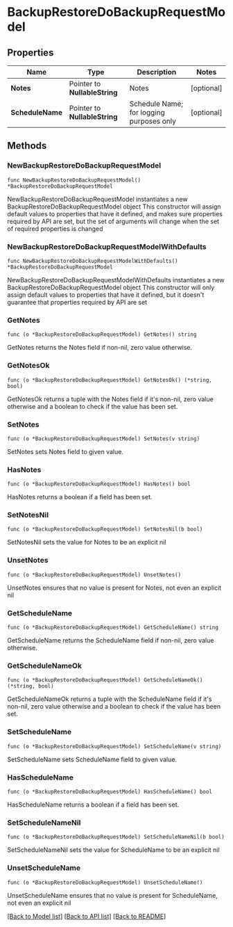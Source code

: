 # BackupRestoreDoBackupRequestModel

## Properties

Name | Type | Description | Notes
------------ | ------------- | ------------- | -------------
**Notes** | Pointer to **NullableString** | Notes              | [optional] 
**ScheduleName** | Pointer to **NullableString** | Schedule Name; for logging purposes only | [optional] 

## Methods

### NewBackupRestoreDoBackupRequestModel

`func NewBackupRestoreDoBackupRequestModel() *BackupRestoreDoBackupRequestModel`

NewBackupRestoreDoBackupRequestModel instantiates a new BackupRestoreDoBackupRequestModel object
This constructor will assign default values to properties that have it defined,
and makes sure properties required by API are set, but the set of arguments
will change when the set of required properties is changed

### NewBackupRestoreDoBackupRequestModelWithDefaults

`func NewBackupRestoreDoBackupRequestModelWithDefaults() *BackupRestoreDoBackupRequestModel`

NewBackupRestoreDoBackupRequestModelWithDefaults instantiates a new BackupRestoreDoBackupRequestModel object
This constructor will only assign default values to properties that have it defined,
but it doesn't guarantee that properties required by API are set

### GetNotes

`func (o *BackupRestoreDoBackupRequestModel) GetNotes() string`

GetNotes returns the Notes field if non-nil, zero value otherwise.

### GetNotesOk

`func (o *BackupRestoreDoBackupRequestModel) GetNotesOk() (*string, bool)`

GetNotesOk returns a tuple with the Notes field if it's non-nil, zero value otherwise
and a boolean to check if the value has been set.

### SetNotes

`func (o *BackupRestoreDoBackupRequestModel) SetNotes(v string)`

SetNotes sets Notes field to given value.

### HasNotes

`func (o *BackupRestoreDoBackupRequestModel) HasNotes() bool`

HasNotes returns a boolean if a field has been set.

### SetNotesNil

`func (o *BackupRestoreDoBackupRequestModel) SetNotesNil(b bool)`

 SetNotesNil sets the value for Notes to be an explicit nil

### UnsetNotes
`func (o *BackupRestoreDoBackupRequestModel) UnsetNotes()`

UnsetNotes ensures that no value is present for Notes, not even an explicit nil
### GetScheduleName

`func (o *BackupRestoreDoBackupRequestModel) GetScheduleName() string`

GetScheduleName returns the ScheduleName field if non-nil, zero value otherwise.

### GetScheduleNameOk

`func (o *BackupRestoreDoBackupRequestModel) GetScheduleNameOk() (*string, bool)`

GetScheduleNameOk returns a tuple with the ScheduleName field if it's non-nil, zero value otherwise
and a boolean to check if the value has been set.

### SetScheduleName

`func (o *BackupRestoreDoBackupRequestModel) SetScheduleName(v string)`

SetScheduleName sets ScheduleName field to given value.

### HasScheduleName

`func (o *BackupRestoreDoBackupRequestModel) HasScheduleName() bool`

HasScheduleName returns a boolean if a field has been set.

### SetScheduleNameNil

`func (o *BackupRestoreDoBackupRequestModel) SetScheduleNameNil(b bool)`

 SetScheduleNameNil sets the value for ScheduleName to be an explicit nil

### UnsetScheduleName
`func (o *BackupRestoreDoBackupRequestModel) UnsetScheduleName()`

UnsetScheduleName ensures that no value is present for ScheduleName, not even an explicit nil

[[Back to Model list]](../README.md#documentation-for-models) [[Back to API list]](../README.md#documentation-for-api-endpoints) [[Back to README]](../README.md)


